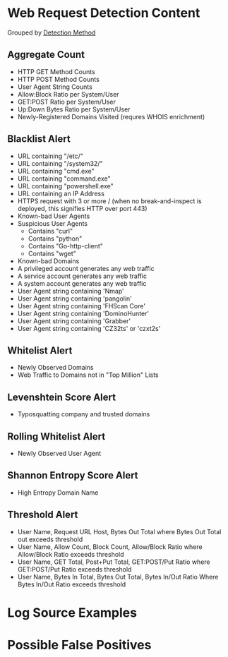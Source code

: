 # Web Request Detection Content


Grouped by [Detection Method](/Detection-Methods.md)


## Aggregate Count
- HTTP GET Method Counts
- HTTP POST Method Counts
- User Agent String Counts
- Allow:Block Ratio per System/User
- GET:POST Ratio per System/User
- Up:Down Bytes Ratio per System/User
- Newly-Registered Domains Visited (requres WHOIS enrichment)


## Blacklist Alert
- URL containing "/etc/"
- URL containing "/system32/"
- URL containing "cmd.exe"
- URL containing "command.exe"
- URL containing "powershell.exe"
- URL containing an IP Address
- HTTPS request with 3 or more / (when no break-and-inspect is deployed, this signifies HTTP over port 443)
- Known-bad User Agents
- Suspicious User Agents
  - Contains "curl"
  - Contains "python"
  - Contains "Go-http-client"
  - Contains "wget"
- Known-bad Domains
- A privileged account generates any web traffic
- A service account generates any web traffic
- A system account generates any web traffic
- User Agent string containing 'Nmap'
- User Agent string containing 'pangolin'
- User Agent string containing 'FHScan Core'
- User Agent string containing 'DominoHunter'
- User Agent string containing 'Grabber'
- User Agent string containing 'CZ32ts' or 'czxt2s'


## Whitelist Alert
- Newly Observed Domains
- Web Traffic to Domains not in "Top Million" Lists


## Levenshtein Score Alert
- Typosquatting company and trusted domains


## Rolling Whitelist Alert
- Newly Observed User Agent


## Shannon Entropy Score Alert
- High Entropy Domain Name


## Threshold Alert
- User Name, Request URL Host, Bytes Out Total where Bytes Out Total out exceeds threshold
- User Name, Allow Count, Block Count, Allow/Block Ratio where Allow/Block Ratio exceeds threshold
- User Name, GET Total, Post+Put Total, GET:POST/Put Ratio where GET:POST/Put Ratio exceeds threshold
- User Name, Bytes In Total, Bytes Out Total, Bytes In/Out Ratio Where Bytes In/Out Ratio exceeds threshold


# Log Source Examples


# Possible False Positives
